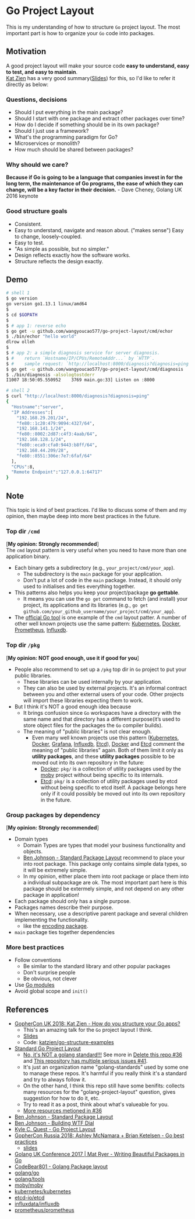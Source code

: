 # Go Project Layout
This is my understanding of how to structure `Go` project layout. The most important part is how to organize your `Go` code into packages.          

## Motivation
A good project layout will make your source code **easy to understand, easy to test, and easy to maintain**.     
[Kat Zien](https://github.com/katzien/) has a very good summary([Slides](https://github.com/katzien/talks/tree/master/how-do-you-structure-your-apps/gopherconuk-2018-08-03)) for this, so I'd like to refer it directly as below:        

### Questions, decisions 

- Should I put everything in the main package?
- Should I start with one package and extract other packages over time? 
- How do I decide if something should be in its own package?
- Should I just use a framework?
- What's the programming paradigm for Go?
- Microservices or monolith?
- How much should be shared between packages?
       
### Why should we care?
**Because if Go is going to be a language that companies invest in for the long term, the maintenance of Go programs, the ease of which they can change, 
will be a key factor in their decision.** - Dave Cheney, Golang UK 2016 keynote

### Good structure goals
- Consistent.
- Easy to understand, navigate and reason about. ("makes sense") Easy to change, loosely-coupled.
- Easy to test.
- "As simple as possible, but no simpler."
- Design reflects exactly how the software works.
- Structure reflects the design exactly.     

## Demo

```bash
# shell 1
$ go version
go version go1.13.1 linux/amd64
$
$ cd $GOPATH
$ 
$ # app 1: reverse echo
$ go get -u github.com/wangyoucao577/go-project-layout/cmd/echor
$ ./bin/echor "hello world"
dlrow olleh
$
$ # app 2: a simple diagnosis service for server diagnosis. 
$ #    return `Hostname/IP/CPUs/RemoteAddr...` by `HTTP`. 
$ #    sample request: `http://localhost:8000/diagnosis?diagnosis=ping`
$ go get -u github.com/wangyoucao577/go-project-layout/cmd/diagnosis
$ ./bin/diagnosis -alsologtostderr
I1007 18:50:05.550952    3769 main.go:33] Listen on :8000

# shell 2
$ curl "http://localhost:8000/diagnosis?diagnosis=ping"
{
  "Hostname":"server",
  "IP Addresses":[
    "192.168.29.201/24",
    "fe80::1c20:479:9094:4327/64",
    "192.168.141.1/24",
    "fe80::8002:2d87:c4f3:4aab/64",
    "192.168.128.1/24",
    "fe80::eca9:cfa0:9443:b8ff/64",
    "192.168.44.209/28",
    "fe80::8551:306e:7e7:6faf/64"
  ],
  "CPUs":8,
  "Remote Endpoint":"127.0.0.1:64717"
}
```

## Note
This topic is kind of best practices. I'd like to discuss some of them and my opinion, then maybe deep into more best practices in the future.     


### Top dir `/cmd`
[**My opinion: Strongly recommended**]     
The `cmd` layout pattern is very useful when you need to have more than one application binary.      

- Each binary gets a subdirectory (e.g., `your_project/cmd/your_app`).   
  - The subdirectory is the `main` package for your application.     
  - Don't put a lot of code in the `main` package. Instead, it should only used to initialises and ties everything together.     
- This patterns also helps you keep your project/package **go gettable**. 
  - It means you can use the `go get` command to fetch (and install) your project, its applications and its libraries (e.g., `go get github.com/your_github_username/your_project/cmd/your_app`). 
- The [official Go tool](https://github.com/golang/tools/tree/master/cmd) is one example of the `cmd` layout patter. A number of other well known projects use the same pattern: [Kubernetes](https://github.com/kubernetes/kubernetes/tree/master/cmd), [Docker](https://github.com/moby/moby/tree/master/cmd), [Prometheus](https://github.com/prometheus/prometheus/tree/master/cmd), [Influxdb](https://github.com/influxdata/influxdb/tree/master/cmd).


### Top dir `/pkg`
[**My opinion: NOT good enough, use it if good for you**]    
- People also recommend to set up a `/pkg` top dir in `Go` project to put your public libraries.    
  - These libraries can be used internally by your application.     
  - They can also be used by external projects. It's an informal contract between you and other external users of your code. Other projects will import these libraries expecting them to work.        
- But I think it's NOT a good enough idea because
  - It brings confusion since `Go` workspaces have a directory with the same name and that directory has a different purpose(it’s used to store object files for the packages the `Go` compiler builds).     
  - The meaning of "public libraries" is not clear enough.    
    - Even many well known projects use this pattern ([Kubernetes](https://github.com/kubernetes/kubernetes/tree/master/pkg), [Docker](https://github.com/moby/moby/tree/master/pkg), [Grafana](https://github.com/grafana/grafana/tree/master/pkg), [Influxdb](https://github.com/influxdata/influxdb/tree/master/pkg), [Etcd](https://github.com/coreos/etcd/tree/master/pkg)), [Docker](https://github.com/moby/moby/tree/master/pkg) and [Etcd](https://github.com/coreos/etcd/tree/master/pkg) comment the meaning of "public libraries" again. Both of them limit it only as **utility packages**, and these **utility packages** possible to be moved out into its own repository in the future:          
      - [Docker](https://github.com/moby/moby/tree/master/pkg): `pkg/` is a collection of utility packages used by the [moby](https://github.com/moby/moby/) project without being specific to its internals.    
      - [Etcd](https://github.com/coreos/etcd/tree/master/pkg): `pkg/` is a collection of utility packages used by etcd without being specific to etcd itself. A package belongs here only if it could possibly be moved out into its own repository in the future.


### Group packages by dependency     
[**My opinion: Strongly recommended**]     
- Domain types
  - Domain Types are types that model your business functionality and objects.    
  - [Ben Johnson - Standard Package Layout](https://medium.com/@benbjohnson/standard-package-layout-7cdbc8391fc1) recommend to place your into root package. This package only contains simple data types, so it will be extremely simple.      
  - In my opinion, either place them into root package or place them into a individual subpackage are ok. The most important part here is this package should be extermely simple, and not depend on any other package in application!     
- Each package should only has a single purpose.    
- Packages names describe their purpose.    
- When necessary, use a descriptive parent package and several children implementing the functionality.     
  - like the [encoding package](https://github.com/golang/go/tree/master/src/encoding).    
- `main` package ties together dependencies

### More best practices

- Follow conventions
  - Be similar to the standard library and other popular packages 
  - Don't surprise people
  - Be obvious, not clever
- Use [Go modules](https://github.com/golang/go/wiki/Modules)
- Avoid global scope and `init()`

## References
- [GopherCon UK 2018: Kat Zien - How do you structure your Go apps?](https://www.youtube.com/watch?v=VQym87o91f8&t=3s)     
  - This's an amazing talk for the `Go` project layout I think.    
  - [Slides](https://github.com/katzien/talks/tree/master/how-do-you-structure-your-apps/gopherconuk-2018-08-03)    
  - Code: [katzien/go-structure-examples](https://github.com/katzien/go-structure-examples)    
- [Standard Go Project Layout](https://github.com/golang-standards/project-layout)    
  - [No, it's NOT a golang standard!!!](https://github.com/golang-standards/project-layout/issues/38) See more in [Delete this repo #36](https://github.com/golang-standards/project-layout/issues/36) and [This repository has multiple serious issues #41](https://github.com/golang-standards/project-layout/issues/41).     
  - It's just an organization name "golang-standards" used by some one to manage these repos. It's harmful if you really think it's a standard and try to always follow it.     
  - On the other hand, I think this repo still have some benifits: collects many resources for the "golang-project-layout" question, gives suggestion for how to do it, etc.     
  - Try to read it as a post, think about what's valueable for you.             
  - [More resources metioned in #36](https://github.com/golang-standards/project-layout/issues/36#issue-479438391)
- [Ben Johnson - Standard Package Layout](https://medium.com/@benbjohnson/standard-package-layout-7cdbc8391fc1)
- [Ben Johnson - Building WTF Dial](https://medium.com/wtf-dial/wtf-dial-domain-model-9655cd523182)
- [Kyle C. Quest - Go Project Layout](https://medium.com/golang-learn/go-project-layout-e5213cdcfaa2)
- [GopherCon Russia 2018: Ashley McNamara + Brian Ketelsen - Go best practices](https://www.youtube.com/watch?v=MzTcsI6tn-0)
  - [slides](https://www.brianketelsen.com/slides/gcru18-best/)
- [Golang UK Conference 2017 | Mat Ryer - Writing Beautiful Packages in Go](https://www.youtube.com/watch?v=cAWlv2SeQus)
- [CodeBear801 - Golang Package layout](https://github.com/CodeBear801/tech_summary/blob/master/tech-summary/language/go/go-package-layout.md)
- [golang/go](https://github.com/golang/go)
- [golang/tools](https://github.com/golang/tools)
- [moby/moby](https://github.com/moby/moby)
- [kubernetes/kubernetes](https://github.com/kubernetes/kubernetes)
- [etcd-io/etcd](https://github.com/etcd-io/etcd)
- [influxdata/influxdb](https://github.com/influxdata/influxdb)
- [prometheus/prometheus](https://github.com/prometheus/prometheus)

